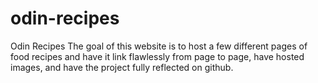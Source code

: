 # odin-recipes
Odin Recipes
The goal of this website is to host a few different pages of food recipes and have it link flawlessly from page to page, have hosted images, and have the project fully reflected on github.